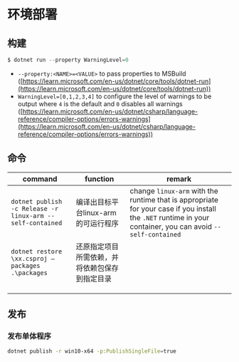 # 环境部署


## 构建

```csharp
$ dotnet run --property WarningLevel=0
```

- `--property:<NAME>=<VALUE>` to pass properties to MSBuild ([https://learn.microsoft.com/en-us/dotnet/core/tools/dotnet-run](https://learn.microsoft.com/en-us/dotnet/core/tools/dotnet-run))
- `WarningLevel=[0,1,2,3,4]` to configure the level of warnings to be output where `4` is the default and `0` disables all warnings ([https://learn.microsoft.com/en-us/dotnet/csharp/language-reference/compiler-options/errors-warnings](https://learn.microsoft.com/en-us/dotnet/csharp/language-reference/compiler-options/errors-warnings))


## 命令

| command                                                   | function                | remark                                                                                                                                                      |
| --------------------------------------------------------- | ----------------------- | ----------------------------------------------------------------------------------------------------------------------------------------------------------- |
| `dotnet publish -c Release -r linux-arm --self-contained` | 编译出目标平台linux-arm的可运行程序  | change `linux-arm` with the runtime that is appropriate for your case if you install the `.NET` runtime in your container, you can avoid `--self-contained` |
| `dotnet restore \xx.csproj –packages .\packages`          | 还原指定项目所需依赖，并将依赖包保存到指定目录 |                                                                                                                                                             |
|                                                           |                         |                                                                                                                                                             |
|                                                           |                         |                                                                                                                                                             |
|                                                           |                         |                                                                                                                                                             |

## 发布

### 发布单体程序

```bash
dotnet publish -r win10-x64 -p:PublishSingleFile=true
```